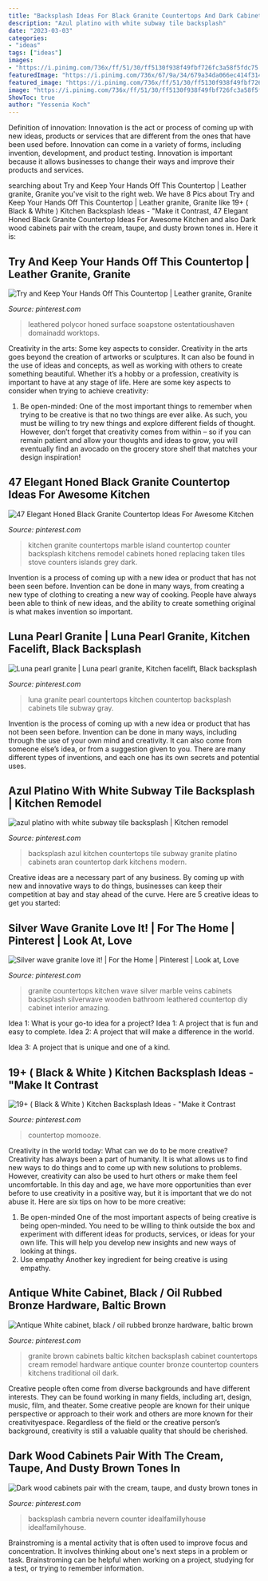 ```yaml
---
title: "Backsplash Ideas For Black Granite Countertops And Dark Cabinets - Dark Wood Cabinets Pair With The Cream, Taupe, And Dusty Brown Tones In"
description: "Azul platino with white subway tile backsplash"
date: "2023-03-03"
categories:
- "ideas"
tags: ["ideas"]
images:
- "https://i.pinimg.com/736x/ff/51/30/ff5130f938f49fbf726fc3a58f5fdc75.jpg"
featuredImage: "https://i.pinimg.com/736x/67/9a/34/679a34da066ec414f3147989a677af40.jpg"
featured_image: "https://i.pinimg.com/736x/ff/51/30/ff5130f938f49fbf726fc3a58f5fdc75.jpg"
image: "https://i.pinimg.com/736x/ff/51/30/ff5130f938f49fbf726fc3a58f5fdc75.jpg"
ShowToc: true
author: "Yessenia Koch"
---
```



Definition of innovation:
Innovation is the act or process of coming up with new ideas, products or services that are different from the ones that have been used before. Innovation can come in a variety of forms, including invention, development, and product testing. Innovation is important because it allows businesses to change their ways and improve their products and services.

	

		
searching about Try and Keep Your Hands Off This Countertop | Leather granite, Granite you've visit to the right web. We have 8 Pics about Try and Keep Your Hands Off This Countertop | Leather granite, Granite like 19+ ( Black &amp; White ) Kitchen Backsplash Ideas - &quot;Make it Contrast, 47 Elegant Honed Black Granite Countertop Ideas For Awesome Kitchen and also Dark wood cabinets pair with the cream, taupe, and dusty brown tones in. Here it is:
		
    
## Try And Keep Your Hands Off This Countertop | Leather Granite, Granite

<img loading=lazy src="https://i.pinimg.com/736x/67/9a/34/679a34da066ec414f3147989a677af40.jpg" onerror="this.onerror=null;this.src='https://tse3.mm.bing.net/th?id=OIP.lAwR_lX5siirg6qecvaHigHaHv&amp;pid=15.1';" alt="Try and Keep Your Hands Off This Countertop | Leather granite, Granite">

_Source: pinterest.com_

>leathered polycor honed surface soapstone ostentatioushaven domainadd worktops. 

	

Creativity in the arts: Some key aspects to consider.
Creativity in the arts goes beyond the creation of artworks or sculptures. It can also be found in the use of ideas and concepts, as well as working with others to create something beautiful. Whether it’s a hobby or a profession, creativity is important to have at any stage of life. Here are some key aspects to consider when trying to achieve creativity: 
1) Be open-minded: One of the most important things to remember when trying to be creative is that no two things are ever alike. As such, you must be willing to try new things and explore different fields of thought. However, don’t forget that creativity comes from within – so if you can remain patient and allow your thoughts and ideas to grow, you will eventually find an avocado on the grocery store shelf that matches your design inspiration!

    
## 47 Elegant Honed Black Granite Countertop Ideas For Awesome Kitchen

<img loading=lazy src="https://i.pinimg.com/736x/7c/a5/92/7ca5926da69d05973e8afb2f789ff626.jpg" onerror="this.onerror=null;this.src='https://tse2.mm.bing.net/th?id=OIP.XPU4MOyODMf7FOmjMcNxRQHaKM&amp;pid=15.1';" alt="47 Elegant Honed Black Granite Countertop Ideas For Awesome Kitchen">

_Source: pinterest.com_

>kitchen granite countertops marble island countertop counter backsplash kitchens remodel cabinets honed replacing taken tiles stove counters islands grey dark. 

	

Invention is a process of coming up with a new idea or product that has not been seen before. Invention can be done in many ways, from creating a new type of clothing to creating a new way of cooking. People have always been able to think of new ideas, and the ability to create something original is what makes invention so important.

    
## Luna Pearl Granite | Luna Pearl Granite, Kitchen Facelift, Black Backsplash

<img loading=lazy src="https://i.pinimg.com/736x/41/9b/41/419b41509e3061268420e5ccc7ddb312.jpg" onerror="this.onerror=null;this.src='https://tse3.mm.bing.net/th?id=OIP.zaiWeQQcQVUs7GKrblZX2wHaJ3&amp;pid=15.1';" alt="Luna pearl granite | Luna pearl granite, Kitchen facelift, Black backsplash">

_Source: pinterest.com_

>luna granite pearl countertops kitchen countertop backsplash cabinets tile subway gray. 

	

Invention is the process of coming up with a new idea or product that has not been seen before. Invention can be done in many ways, including through the use of your own mind and creativity. It can also come from someone else’s idea, or from a suggestion given to you. There are many different types of inventions, and each one has its own secrets and potential uses.

    
## Azul Platino With White Subway Tile Backsplash | Kitchen Remodel

<img loading=lazy src="https://i.pinimg.com/736x/39/68/e9/3968e9ffc48f0782aad1dae53afc06ac--white-subway-tile-backsplash.jpg" onerror="this.onerror=null;this.src='https://tse1.mm.bing.net/th?id=OIP.nTczYJwKfXwbIDWjsP2zHAHaE7&amp;pid=15.1';" alt="azul platino with white subway tile backsplash | Kitchen remodel">

_Source: pinterest.com_

>backsplash azul kitchen countertops tile subway granite platino cabinets aran countertop dark kitchens modern. 

	

Creative ideas are a necessary part of any business. By coming up with new and innovative ways to do things, businesses can keep their competition at bay and stay ahead of the curve. Here are 5 creative ideas to get you started:

    
## Silver Wave Granite Love It! | For The Home | Pinterest | Look At, Love

<img loading=lazy src="https://s-media-cache-ak0.pinimg.com/736x/98/87/61/988761e8032e6ba48e9951d4025892c9.jpg" onerror="this.onerror=null;this.src='https://tse2.mm.bing.net/th?id=OIP.b_pEU2puGbkTiRoNGGcNeAHaLH&amp;pid=15.1';" alt="Silver wave granite love it! | For the Home | Pinterest | Look at, Love">

_Source: pinterest.com_

>granite countertops kitchen wave silver marble veins cabinets backsplash silverwave wooden bathroom leathered countertop diy cabinet interior amazing. 

	

Idea 1: What is your go-to idea for a project?
Idea 1: A project that is fun and easy to complete.
Idea 2: A project that will make a difference in the world.

Idea 3: A project that is unique and one of a kind.

    
## 19+ ( Black &amp; White ) Kitchen Backsplash Ideas - &quot;Make It Contrast

<img loading=lazy src="https://i.pinimg.com/736x/38/4a/63/384a63bccc8386948845019e5b4ac67d.jpg" onerror="this.onerror=null;this.src='https://tse4.mm.bing.net/th?id=OIP.9nCvg9FfOhhECGL64er8yQHaNU&amp;pid=15.1';" alt="19+ ( Black &amp; White ) Kitchen Backsplash Ideas - &quot;Make it Contrast">

_Source: pinterest.com_

>countertop momooze. 

	

Creativity in the world today: What can we do to be more creative?
Creativity has always been a part of humanity. It is what allows us to find new ways to do things and to come up with new solutions to problems. However, creativity can also be used to hurt others or make them feel uncomfortable. In this day and age, we have more opportunities than ever before to use creativity in a positive way, but it is important that we do not abuse it. Here are six tips on how to be more creative: 
1. Be open-minded
One of the most important aspects of being creative is being open-minded. You need to be willing to think outside the box and experiment with different ideas for products, services, or ideas for your own life. This will help you develop new insights and new ways of looking at things. 
2. Use empathy
Another key ingredient for being creative is using empathy.

    
## Antique White Cabinet, Black / Oil Rubbed Bronze Hardware, Baltic Brown

<img loading=lazy src="https://i.pinimg.com/736x/eb/e7/71/ebe771bb1f694fdad3b7b2dde3bbf44f--baltic-brown-granite-kitchen-black-granite.jpg" onerror="this.onerror=null;this.src='https://tse3.mm.bing.net/th?id=OIP.zK0ryaAgcD8yZf6J7K0OkQHaJ3&amp;pid=15.1';" alt="Antique White cabinet, black / oil rubbed bronze hardware, baltic brown">

_Source: pinterest.com_

>granite brown cabinets baltic kitchen backsplash cabinet countertops cream remodel hardware antique counter bronze countertop counters kitchens traditional oil dark. 

	

Creative people often come from diverse backgrounds and have different interests. They can be found working in many fields, including art, design, music, film, and theater. Some creative people are known for their unique perspective or approach to their work and others are more known for their creativityespace. Regardless of the field or the creative person’s background, creativity is still a valuable quality that should be cherished.

    
## Dark Wood Cabinets Pair With The Cream, Taupe, And Dusty Brown Tones In

<img loading=lazy src="https://i.pinimg.com/736x/ff/51/30/ff5130f938f49fbf726fc3a58f5fdc75.jpg" onerror="this.onerror=null;this.src='https://tse2.mm.bing.net/th?id=OIP.xYSteQtT7Ix8w6p_X6nA6wHaNG&amp;pid=15.1';" alt="Dark wood cabinets pair with the cream, taupe, and dusty brown tones in">

_Source: pinterest.com_

>backsplash cambria nevern counter idealfamillyhouse idealfamilyhouse. 

	

Brainstroming is a mental activity that is often used to improve focus and concentration. It involves thinking about one's next steps in a problem or task. Brainstroming can be helpful when working on a project, studying for a test, or trying to remember information.

